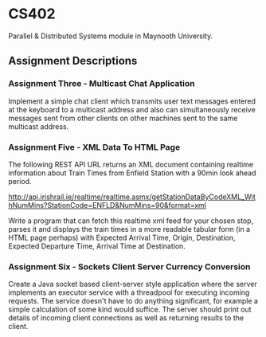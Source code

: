 # CS402
Parallel &amp; Distributed Systems module in Maynooth University.

## Assignment Descriptions
### Assignment Three - Multicast Chat Application
Implement a simple chat client which transmits user text messages entered at the keyboard to a multicast address and also can simultaneously receive messages sent from other clients on other machines sent to the same multicast address.

### Assignment Five - XML Data To HTML Page
The following REST API URL returns an XML document containing realtime information about Train Times from Enfield Station with a 90min look ahead period.

http://api.irishrail.ie/realtime/realtime.asmx/getStationDataByCodeXML_WithNumMins?StationCode=ENFLD&NumMins=90&format=xml

Write a program that can fetch this realtime xml feed for your chosen stop, parses it and displays the train times in a more readable tabular form (in a HTML page perhaps) with Expected Arrival Time, Origin, Destination, Expected Departure Time, Arrival Time at Destination.

### Assignment Six - Sockets Client Server Currency Conversion
Create a Java socket based client-server style application where the server implements an
executor service with a threadpool for executing incoming requests. The service doesn't have
to do anything significant, for example a simple calculation of some kind would suffice. The
server should print out details of incoming client connections as well as returning results to
the client.
